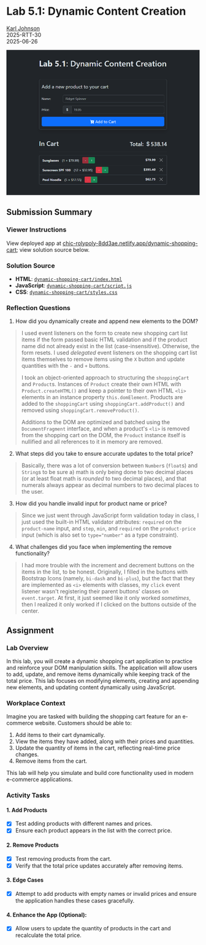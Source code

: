 # Lab 5.1: Dynamic Content Creation

[Karl Johnson](https://github.com/hirekarl)  
2025-RTT-30  
<time datetime="2025-06-26">2025-06-26</time>  

![Screenshot of app with three items in shopping cart: sunglasses, sunscreen SPF 100, pool noodle.](./preview.png)

## Submission Summary

### Viewer Instructions
View deployed app at [chic-rolypoly-8dd3ae.netlify.app/dynamic-shopping-cart](https://chic-rolypoly-8dd3ae.netlify.app/dynamic-shopping-cart/); view solution source below.

### Solution Source
- **HTML**: [`dynamic-shopping-cart/index.html`](./dynamic-shopping-cart/index.html)
- **JavaScript**: [`dynamic-shopping-cart/script.js`](./dynamic-shopping-cart/script.js)
- **CSS**: [`dynamic-shopping-cart/styles.css`](./dynamic-shopping-cart/styles.css)

### Reflection Questions
1. How did you dynamically create and append new elements to the DOM?
> I used event listeners on the form to create new shopping cart list items if the form passed basic HTML validation and if the product name did not already exist in the list (case-insensitive). Otherwise, the form resets. I used *delegated* event listeners on the shopping cart list items themselves to remove items using the `X` button and update quantities with the `-` and `+` buttons.
>
> I took an object-oriented approach to structuring the `shoppingCart` and `Product`s. Instances of `Product` create their own HTML with `Product.createHTML()` and keep a pointer to their own HTML `<li>` elements in an instance property `this.domElement`. Products are added to the `shoppingCart` using `shoppingCart.addProduct()` and removed using `shoppingCart.removeProduct()`.
> 
> Additions to the DOM are optimized and batched using the `DocumentFragment` interface, and when a product's `<li>` is removed from the shopping cart on the DOM, the `Product` instance itself is nullified and all references to it in memory are removed.

2. What steps did you take to ensure accurate updates to the total price?
> Basically, there was a lot of conversion between `Number`s (`float`s) and `String`s to be sure a) math is only being done to two decimal places (or at least float math is *rounded* to two decimal places), and that numerals always appear as decimal numbers to two decimal places to the user.

3. How did you handle invalid input for product name or price?
> Since we just went through JavaScript form validation today in class, I just used the built-in HTML validator attributes: `required` on the `product-name` input, and `step`, `min`, and `required` on the `product-price` input (which is also set to `type="number"` as a type constraint).

4. What challenges did you face when implementing the remove functionality?
> I had more trouble with the increment and decrement buttons on the items in the list, to be honest. Originally, I filled in the buttons with Bootstrap Icons (namely, `bi-dash` and `bi-plus`), but the fact that they are implemented as `<i>` elements with classes, my `click` event listener wasn't registering their parent buttons' classes on `event.target`. At first, it just seemed like it only worked *sometimes*, then I realized it only worked if I clicked on the buttons outside of the center.

## Assignment
### Lab Overview
In this lab, you will create a dynamic shopping cart application to practice and reinforce your DOM manipulation skills. The application will allow users to add, update, and remove items dynamically while keeping track of the total price. This lab focuses on modifying elements, creating and appending new elements, and updating content dynamically using JavaScript.

### Workplace Context
Imagine you are tasked with building the shopping cart feature for an e-commerce website. Customers should be able to:
1. Add items to their cart dynamically.
2. View the items they have added, along with their prices and quantities.
3. Update the quantity of items in the cart, reflecting real-time price changes.
4. Remove items from the cart.

This lab will help you simulate and build core functionality used in modern e-commerce applications.

### Activity Tasks
#### 1. Add Products
- [x] Test adding products with different names and prices.
- [x] Ensure each product appears in the list with the correct price.

#### 2. Remove Products
- [x] Test removing products from the cart.
- [x] Verify that the total price updates accurately after removing items.

#### 3. Edge Cases
- [x] Attempt to add products with empty names or invalid prices and ensure the application handles these cases gracefully.

#### 4. Enhance the App (Optional):
- [x] Allow users to update the quantity of products in the cart and recalculate the total price.